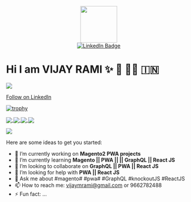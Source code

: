 <div id="header" align="center">
  <img src="https://media.giphy.com/media/M9gbBd9nbDrOTu1Mqx/giphy.gif" width="100"/>
  <div id="badges">
    <a href="[](https://www.linkedin.com/in/vijay-rami/)">
      <img src="https://img.shields.io/badge/LinkedIn-blue?style=for-the-badge&logo=linkedin&logoColor=white" alt="LinkedIn Badge"/>
    </a>
  </div>
</div>

# Hi I am VIJAY RAMI ✨ 👋 👨‍💼 🇮🇳

![](https://komarev.com/ghpvc/?username=vijayrami&style=for-the-badge)
      
<a class="libutton" style="display: flex; font-family: 'SF Pro Text', Helvetica, sans-serif;" href="https://www.linkedin.com/comm/mynetwork/discovery-see-all?usecase=PEOPLE_FOLLOWS&followMember=vijay-rami" target="_blank">Follow on LinkedIn</a>

[![trophy](https://github-profile-trophy.vercel.app/?username=vijayrami&theme=radical)](https://github.com/ryo-ma/github-profile-trophy)

<a href="https://github.com/vijayrami">
  <img align="center" src="https://github-readme-stats.vercel.app/api?username=vijayrami&show_icons=true&theme=radical" />
</a>

<a href="https://github.com/vijayrami?tab=repositories">
  <img align="center" src="https://github-readme-stats.vercel.app/api/top-langs/?username=vijayrami" />
</a>
<a href="https://github.com/vijayrami?tab=repositories">
  <img align="center" src="https://github-readme-streak-stats.herokuapp.com/?user=vijayrami&theme=radical" />
</a>
<a href="https://github.com/vijayrami?tab=repositories">
  <img align="center" src="https://metrics.lecoq.io/vijayrami" />
</a>

![](https://hit.yhype.me/github/profile?user_id=13213261)

Here are some ideas to get you started:

- 🔭 I’m currently working on **Magento2 PWA projects**
- 🌱 I’m currently learning **Magento || PWA || || GraphQL || React JS**
- 👯 I’m looking to collaborate on **GraphQL || PWA || React JS**
- 🤔 I’m looking for help with **PWA || React JS**
- 💬 Ask me about #magento# #pwa# #GraphQL #knockoutJS #ReactJS
- 📫 How to reach me:  vijaymrami@gmail.com or 9662782488
- ⚡ Fun fact: ...

